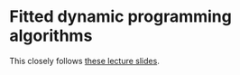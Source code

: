 # Fitted dynamic programming algorithms

This closely follows [these lecture slides](https://shamulent.github.io/RL_2023/Lectures/fitteddp_annotated.pdf).


